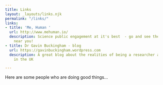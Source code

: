 ```yaml
---
title: Links
layout: _layouts/links.njk
permalink: "/links/"
links:
- title: 'Me, Human '
  url: http://www.mehuman.io/
  description: Science public engagement at it's best  - go and see them at an event
    near you!
- title: Dr Gavin Buckingham - blog
  url: https://gavinbuckingham.wordpress.com
  description: A great blog about the realities of being a researcher and lecturer
    in the UK

---
```

Here are some people who are doing good things...